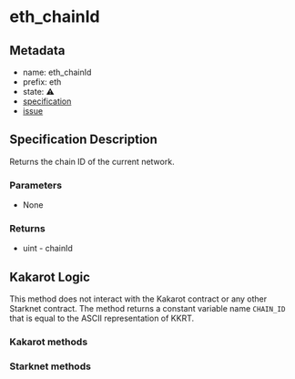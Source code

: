 # eth_chainId

## Metadata

- name: eth_chainId
- prefix: eth
- state: ⚠
- [specification](https://github.com/ethereum/execution-apis/blob/6709c2a795b707202e93c4f2867fa0bf2640a84f/src/eth/client.yaml#L1)
- [issue](https://github.com/sayajin-labs/kakarot-rpc-adapter/issues/7)

## Specification Description

Returns the chain ID of the current network.

### Parameters

- None

### Returns

- uint - chainId

## Kakarot Logic

This method does not interact with the Kakarot contract or any other Starknet contract. The method returns a constant variable name `CHAIN_ID` that is equal to the ASCII representation of KKRT.

### Kakarot methods

### Starknet methods
